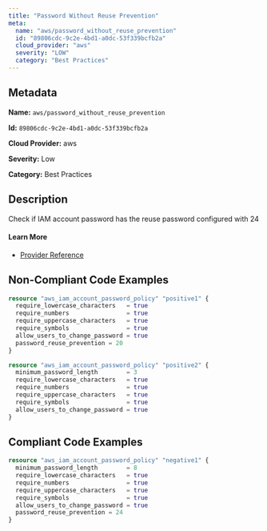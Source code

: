 ```yaml
---
title: "Password Without Reuse Prevention"
meta:
  name: "aws/password_without_reuse_prevention"
  id: "89806cdc-9c2e-4bd1-a0dc-53f339bcfb2a"
  cloud_provider: "aws"
  severity: "LOW"
  category: "Best Practices"
---
```


## Metadata
**Name:** `aws/password_without_reuse_prevention`

**Id:** `89806cdc-9c2e-4bd1-a0dc-53f339bcfb2a`

**Cloud Provider:** aws

**Severity:** Low

**Category:** Best Practices

## Description
Check if IAM account password has the reuse password configured with 24

#### Learn More

 - [Provider Reference](https://registry.terraform.io/providers/hashicorp/aws/latest/docs/resources/iam_account_password_policy#password_reuse_prevention)

## Non-Compliant Code Examples
```terraform
resource "aws_iam_account_password_policy" "positive1" {
  require_lowercase_characters   = true
  require_numbers                = true
  require_uppercase_characters   = true
  require_symbols                = true
  allow_users_to_change_password = true
  password_reuse_prevention = 20
}

resource "aws_iam_account_password_policy" "positive2" {
  minimum_password_length        = 3
  require_lowercase_characters   = true
  require_numbers                = true
  require_uppercase_characters   = true
  require_symbols                = true
  allow_users_to_change_password = true
}

```

## Compliant Code Examples
```terraform
resource "aws_iam_account_password_policy" "negative1" {
  minimum_password_length        = 8
  require_lowercase_characters   = true
  require_numbers                = true
  require_uppercase_characters   = true
  require_symbols                = true
  allow_users_to_change_password = true
  password_reuse_prevention = 24
}

```